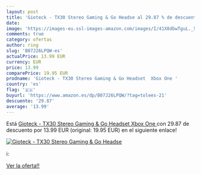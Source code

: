 ```yaml
---
layout: post
title: 'Gioteck - TX30 Stereo Gaming & Go Headse al 29.87 % de descuento'
date: 
image: 'https://images-eu.ssl-images-amazon.com/images/I/41X8dbwTguL._SL200_.jpg'
comments: true
category: ofertas
author: ring
slug: 'B07J26LPQW-es'
actualPrice: 13.99 EUR
currency: EUR
price: 13.99
comparePrice: 19.95 EUR
prodname: 'Gioteck - TX30 Stereo Gaming & Go Headset  Xbox One '
country: 'es'
flag: '🇪🇸'
buyurl: 'https://www.amazon.es/dp/B07J26LPQW/?tag=tolees-21'
descuento: '29.87'
average: '13.99'
---
```


Está [Gioteck - TX30 Stereo Gaming & Go Headset  Xbox One ](https://www.amazon.es/dp/B07J26LPQW/?tag=tolees-21) con 29.87 de descuento por 13.99 EUR (original: 19.95 EUR) en el siguiente enlace!

[![Gioteck - TX30 Stereo Gaming & Go Headse](https://images-eu.ssl-images-amazon.com/images/I/41X8dbwTguL._SL200_.jpg)](https://www.amazon.es/dp/B07J26LPQW/?tag=tolees-21)

ℹ️:


[Ver la oferta!!](https://www.amazon.es/dp/B07J26LPQW/?tag=tolees-21)
